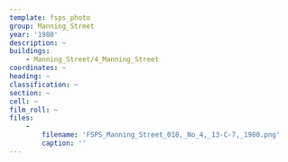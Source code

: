 ```yaml
---
template: fsps_photo
group: Manning_Street
year: '1980'
description: ~
buildings:
    - Manning_Street/4_Manning_Street
coordinates: ~
heading: ~
classification: ~
section: ~
cell: ~
film_roll: ~
files:
    -
        filename: 'FSPS_Manning_Street_018,_No_4,_13-C-7,_1980.png'
        caption: ''
---
```

